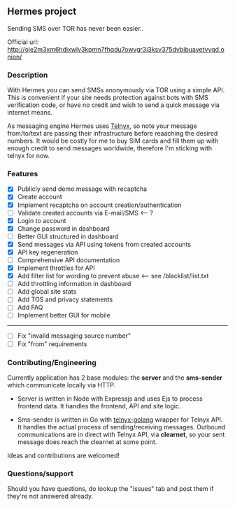 ## Hermes project
Sending SMS over TOR has never been easier..

Official url: http://oje2m3xm6hdixwlv3kpmn7fhqdu7owvgr3j3ksv375dvbibuayetvyqd.onion/

### Description
With Hermes you can send SMSs anonymously via TOR using a simple API. 
This is convenient if your site needs protection against bots with SMS verification code, or have no credit and wish to send a quick message via internet means.

As messaging engine Hermes uses [Telnyx](https://telnyx.com), so note your message from/to/text are passing their infrastructure before reaaching the desired numbers. It would be costly for me to buy SIM cards and fill them up with enough credit to send messages worldwide, therefore I'm sticking with telnyx for now.

### Features

- [x] Publicly send demo message with recaptcha
- [x] Create account
- [x] Implement recaptcha on account creation/authentication
- [ ] Validate created accounts via E-mail/SMS <-- ?
- [x] Login to account
- [x] Change password in dashboard
- [ ] Better GUI structured in dashboard
- [x] Send messages via API using tokens from created accounts
- [x] API key regeneration
- [ ] Comprehensive API documentation
- [x] Implement throttles for API
- [x] Add filter list for wording to prevent abuse <-- see /blacklist/list.txt
- [ ] Add throttling information in dashboard
- [ ] Add global site stats
- [ ] Add TOS and privacy statements
- [ ] Add FAQ
- [ ] Implement better GUI for mobile

-------------

- [ ] Fix "invalid messaging source number"
- [ ] Fix "from" requirements

### Contributing/Engineering

Currently application has 2 base modules: the **server** and the **sms-sender** which communicate locally via HTTP.

- Server is written in Node with Expressjs and uses Ejs to process frontend data. It handles the frontend, API and site logic.

- Sms-sender is written in Go with [telnyx-golang](https://github.com/tgbv/telnyx-golang) wrapper for Telnyx API. It handles the actual process of sending/receiving messages. Outbound communications are in direct with Telnyx API, via **clearnet**, so your sent message does reach the clearnet at some point.

Ideas and contributions are welcomed!

### Questions/support

Should you have questions, do lookup the "issues" tab and post them if they're not answered already.
